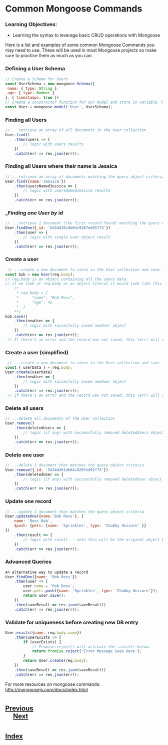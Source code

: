 # Common Mongoose Commands
### __Learning Objectives:__
*   Learning the syntax to leverage basic CRUD operations with Mongoose

Here is a list and examples of some common Mongoose Commands you may need to use. These will be used in most Mongoose projects so make sure to practice them as much as you can.

### __Defining a User Schema__
```js
// Create a Schema for Users
const UserSchema = new mongoose.Schema({
 name: { type: String },
 age: { type: Number }
}, { timestamps: true })
// create a constructor function for our model and store in variable 'User'
const User = mongoose.model('User', UserSchema);
```
### __Finding all Users__
```js
// ...retrieve an array of all documents in the User collection
User.find()
    .then(users => {
        // logic with users results
    })
    .catch(err => res.json(err));
```
### __Finding all Users where their name is Jessica__
```js
// ...retrieve an array of documents matching the query object criteria
User.find({name:'Jessica'}) 
    .then(usersNamedJessica => {
        // logic with usersNamedJessica results
    })
    .catch(err => res.json(err));
```
### __Finding one User by _id__
```js
// ...retrieve 1 document (the first record found) matching the query object criteria
User.findOne({_id: '5d34d361db64c9267ed91f73'})
    .then(user => {
        // logic with single user object result
    })
    .catch(err => res.json(err));
```
### __Create a user__
```js
 // ...create a new document to store in the User collection and save it to the DB.
const bob = new User(req.body);
// req.body is an object containing all the users data.
// if we look at req.body as an object literal it would look like this
	/*
     * req.body = {
     *		"name": "Bob Ross",
     *		"age": 42
     *	}
    **/
bob.save()
    .then(newUser => {
        // logic with succesfully saved newUser object
    })
    .catch(err => res.json(err));
 // If there's an error and the record was not saved, this (err) will contain validation errors.
 ```
### __Create a user (simplified)__
```js
 // ...create a new document to store in the User collection and save it to the DB.
const { userData } = req.body;
User.create(userData)
    .then(newUser => {
        // logic with succesfully saved newUser object
    })
    .catch(err => res.json(err));
 // If there's an error and the record was not saved, this (err) will contain validation errors.
 ```
### __Delete all users__
```js
// ...delete all documents of the User collection
User.remove()
    .then(deletedUsers => {
        // logic (if any) with successfully removed deletedUsers object
    })
    .catch(err => res.json(err));
```
### __Delete one user__
```js
// ...delete 1 document that matches the query object criteria
User.remove({_id: '5d34d361db64c9267ed91f73'})
    .then(deletedUser => {
        // logic (if any) with successfully removed deletedUser object
    })
    .catch(err => res.json(err));
```
### __Update one record__
```js
// ...update 1 document that matches the query object criteria
User.updateOne({name:'Bob Ross'}, {
    name: 'Ross Bob',
    $push: {pets: {name: 'Sprinkles', type: 'Chubby Unicorn' }}
})
    .then(result => {
        // logic with result -- note this will be the original object by default!
    })
    .catch(err => res.json(err));
```
### __Advanced Queries__
```js
An alternative way to update a record
User.findOne({name: 'Bob Ross'})
    .then(user => {
        user.name = 'Rob Boss';
        user.pets.push({name: 'Sprinkles', type: 'Chubby Unicorn'});
        return user.save();
    })
    .then(saveResult => res.json(saveResult))
    .catch(err => res.json(err));
```
### __Validate for uniqueness before creating new DB entry__
```js
User.exists({name: req.body.name})
    .then(userExists => {
        if (userExists) {
            // Promise.reject() will activate the .catch() below.
            return Promise.reject('Error Message Goes Here');
        }
        return User.create(req.body);
    })
    .then(saveResult => res.json(saveResult))
    .catch(err => res.json(err));
```
For more resources on mongoose commands: http://mongoosejs.com/docs/index.html

#
## [Previous](./007_Express_Mongoose.md)<span>&nbsp;&nbsp;&nbsp;&nbsp;&nbsp;&nbsp;&nbsp;&nbsp;&nbsp;&nbsp;&nbsp;&nbsp;&nbsp;&nbsp;&nbsp;&nbsp;&nbsp;&nbsp;&nbsp;&nbsp;&nbsp;&nbsp;&nbsp;&nbsp;&nbsp;&nbsp;&nbsp;&nbsp;&nbsp;&nbsp;&nbsp;&nbsp;&nbsp;&nbsp;&nbsp;&nbsp;&nbsp;&nbsp;&nbsp;&nbsp;&nbsp;&nbsp;&nbsp;&nbsp;&nbsp;&nbsp;&nbsp;&nbsp;&nbsp;&nbsp;&nbsp;&nbsp;&nbsp;&nbsp;&nbsp;&nbsp;&nbsp;&nbsp;&nbsp;&nbsp;&nbsp;&nbsp;&nbsp;&nbsp;&nbsp;&nbsp;&nbsp;&nbsp;&nbsp;&nbsp;&nbsp;&nbsp;&nbsp;&nbsp;&nbsp;&nbsp;&nbsp;&nbsp;&nbsp;&nbsp;&nbsp;&nbsp;&nbsp;&nbsp;&nbsp;&nbsp;&nbsp;</span> [Next](./009_Validations.md)
#
##  [Index](../Index.md)